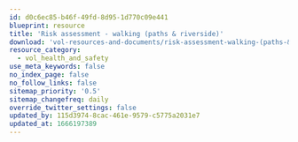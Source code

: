 ```yaml
---
id: d0c6ec85-b46f-49fd-8d95-1d770c09e441
blueprint: resource
title: 'Risk assessment - walking (paths & riverside)'
download: 'vol-resources-and-documents/risk-assessment-walking-(paths-&-riverside).pdf'
resource_category:
  - vol_health_and_safety
use_meta_keywords: false
no_index_page: false
no_follow_links: false
sitemap_priority: '0.5'
sitemap_changefreq: daily
override_twitter_settings: false
updated_by: 115d3974-8cac-461e-9579-c5775a2031e7
updated_at: 1666197389
---
```

